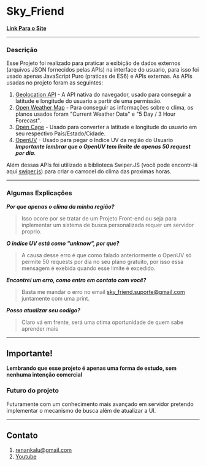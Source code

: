 # Sky_Friend

**[Link Para o Site]()**

---

### Descrição
 Esse Projeto foi realizado para praticar a exibição de dados externos (arquivos JSON fornecidos pelas APIs) na interface do usuario, para isso foi usado apenas JavaScript Puro (praticas de ES6) e APIs externas. As APIs usadas no projeto foram as seguintes: 
 
1. [Geolocation API](https://developer.mozilla.org/en-US/docs/Web/API/Navigator/geolocation) - A API nativa do navegador, usado para conseguir a latitude e longitude do usuario a partir de uma permissão. 
2. [Open Weather Map](https://openweathermap.org/) - Para conseguir as informações sobre o clima, os planos usados foram "Current Weather Data" e "5 Day / 3 Hour Forecast".
3. [Open Cage](https://opencagedata.com/) - Usado para converter a latitude e longitude do usuario em seu respectivo País/Estado/Cidade.
4. [OpenUV](https://www.openuv.io/dashboard) - Usado para pegar o Indice UV da região do Usuario ___Importante lembrar que o OpenUV tem limite de apenas 50 request por dia___.

 Além dessas APIs foi utilizado a biblioteca Swiper.JS (você pode encontr-lá aqui [swiper.js](https://swiperjs.com/)) para criar o carrocel do clima das proximas horas.

---

### Algumas Explicações
___Por que apenas o clima da minha região?___
> Isso ocore por se tratar de um Projeto Front-end ou seja para inplementar um sistema de busca personalizada requer um servidor proprio.

___O indice UV está como "unknow", por que?___
> A causa desse erro é que como falado anteriormente o OpenUV só permite 50 requests por dia no seu plano gratuito, por isso essa mensagem é exebida quando esse limite é excedido.

___Encontrei um erro, como entro em contato com você?___
> Basta me mandar o erro no email [sky_friend.suporte@gmail.com](sky_friend@gmail.com) juntamente com uma print.

___Posso atualizar seu codigo?___
> Claro vá em frente, será uma otima oportunidade de quem sabe aprender mais

---

## Importante! 
 **Lembrando que esse projeto é apenas uma forma de estudo, sem nenhuma intenção comercial** 
### Futuro do projeto 
 Futuramente com um conhecimento mais avançado em servidor pretendo implementar o mecanismo de busca além de atualizar a UI.
 
 ---
 
 ## Contato
 1. [renankalu@gmail.com](renankalu@gmail.com)
 2. [Youtube]()
